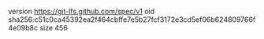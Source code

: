 version https://git-lfs.github.com/spec/v1
oid sha256:c51c0ca45392ea2f464cbffe7e5b27fcf3172e3cd5ef06b624809766f4e09b8c
size 456
